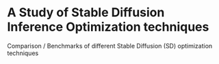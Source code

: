 # A Study of Stable Diffusion Inference Optimization techniques
Comparison / Benchmarks of different Stable Diffusion (SD) optimization techniques
